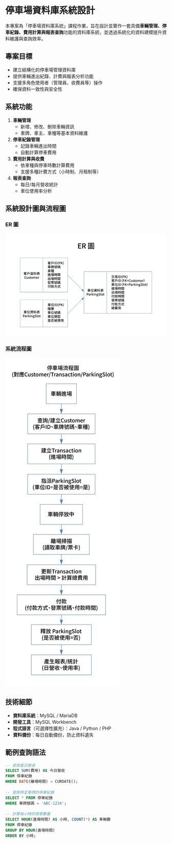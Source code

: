 # 停車場資料庫系統設計

本專案為「停車場資料庫系統」課程作業，旨在設計並實作一套具備**車輛管理、停車紀錄、費用計算與報表查詢**功能的資料庫系統，並透過系統化的資料建模提升資料維護與查詢效率。


## 專案目標
- 建立結構化的停車場管理資料庫
- 提供車輛進出紀錄、計費與報表分析功能
- 支援多角色使用者（管理員、收費員等）操作
- 確保資料一致性與安全性


## 系統功能
1. **車輛管理**
   - 新增、修改、刪除車輛資訊
   - 車牌、車主、車種等基本資料維護
2. **停車紀錄管理**
   - 記錄車輛進出時間
   - 自動計算停車費用
3. **費用計算與收費**
   - 依車種與停車時數計算費用
   - 支援多種計費方式（小時制、月租制等）
4. **報表查詢**
   - 每日/每月營收統計
   - 車位使用率分析


## 系統設計圖與流程圖
### ER 圖
![ER Diagram](停車場系統ER圖.jpg)

### 系統流程圖
![系統流程圖範例](停車場流程圖.jpg)


## 技術細節
- **資料庫系統**：MySQL / MariaDB
- **開發工具**：MySQL Workbench
- **程式語言**（可選擇性擴充）：Java / Python / PHP
- **資料備份**：每日自動備份，防止資料遺失


## 範例查詢語法
```sql
-- 查詢當日營收
SELECT SUM(費用) AS 今日營收
FROM 停車紀錄
WHERE DATE(離場時間) = CURDATE();

-- 查詢特定車牌的停車紀錄
SELECT * FROM 停車紀錄
WHERE 車牌號碼 = 'ABC-1234';

-- 計算每小時的停車數量
SELECT HOUR(進場時間) AS 小時, COUNT(*) AS 車輛數
FROM 停車紀錄
GROUP BY HOUR(進場時間)
ORDER BY 小時;
